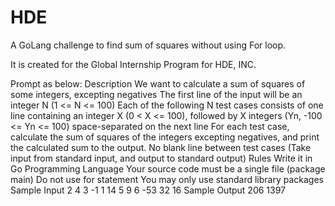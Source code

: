 # HDE
A GoLang challenge to find sum of squares without using For loop.

It is created for the Global Internship Program for HDE, INC.

Prompt as below:
Description
We want to calculate a sum of squares of some integers, excepting negatives
The first line of the input will be an integer N (1 <= N <= 100)
Each of the following N test cases consists of one line containing an integer X (0 < X <= 100), followed by X integers (Yn, -100 <= Yn <= 100) space-separated on the next line
For each test case, calculate the sum of squares of the integers excepting negatives, and print the calculated sum to the output. No blank line between test cases
(Take input from standard input, and output to standard output)
Rules
Write it in Go Programming Language
Your source code must be a single file (package main)
Do not use for statement
You may only use standard library packages
Sample Input
2
4
3 -1 1 14
5
9 6 -53 32 16
Sample Output
206
1397

